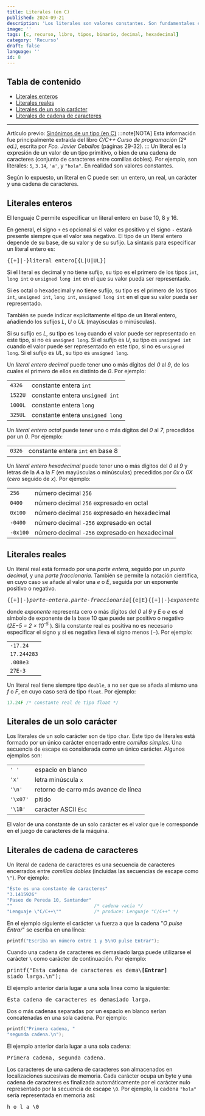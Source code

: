 ```yaml
---
title: Literales (en C)
published: 2024-09-21
description: 'Los literales son valores constantes. Son fundamentales en los lenguajes de programación, incluyendo C. Aprender a usarlos es esencial.'
image: ''
tags: [c, recurso, libro, tipos, binario, decimal, hexadecimal]
category: 'Recurso'
draft: false
language: ''
id: 8
---
```

## Tabla de contenido
- [Literales enteros](#literales-enteros)
- [Literales reales](#literales-reales)
- [Literales de un solo carácter](#literales-de-un-solo-carácter)
- [Literales de cadena de caracteres](#literales-de-cadena-de-caracteres)
___
Artículo previo: [Sinónimos de un tipo (en C)](/grupo932/posts/type-synonyms-in-c/)
:::note[NOTA]
Esta información fue principalmente extraída del libro *C/C++ Curso de programación (2ª ed.)*, escrita por *Fco. Javier Ceballos* (páginas 29-32).
:::
Un literal es la expresión de un valor de un tipo primitivo, o bien de una cadena de caracteres (conjunto de caracteres entre comillas dobles). Por ejemplo, son literales: `5`, `3.14`, `'a'`, y `"hola"`. En realidad son valores constantes.

Según lo expuesto, un literal en C puede ser: un entero, un real, un carácter y una cadena de caracteres.
## Literales enteros
El lenguaje C permite especificar un literal entero en base 10, 8 y 16.

En general, el signo `+` es opcional si el valor es positivo y el signo `-` estará presente siempre que el valor sea negativo. El tipo de un literal entero depende de su base, de su valor y de su sufijo. La sintaxis para especificar un literal entero es:
<pre>
{[+]|-}literal_entero[{L|U|UL}]
</pre>
Si el literal es decimal y no tiene sufijo, su tipo es el primero de los tipos `int`, `long int` o `unsigned long int` en el que su valor pueda ser representado.

Si es octal o hexadecimal y no tiene sufijo, su tipo es el primero de los tipos `int`, `unsigned int`, `long int`, `unsigned long int` en el que su valor pueda ser representado.

También se puede indicar explícitamente el tipo de un literal entero, añadiendo los sufijos *L*, *U* o *UL* (mayúsculas o minúsculas).

Si su sufijo es *L*, su tipo es `long` cuando el valor puede ser representado en este tipo, si no es `unsigned long`. Si el sufijo es *U*, su tipo es `unsigned int` cuando el valor puede ser representado en este tipo, si no es `unsigned long`. Si el sufijo es *UL*, su tipo es `unsigned long`.

Un *literal entero decimal* puede tener uno o más dígitos del *0* al *9*, de los cuales el primero de ellos es distinto de *0*. Por ejemplo:
<table>
    <tr>
        <td><code>4326</code></td>
        <td>constante entera <code>int</code></td>
    </tr>
    <tr>
        <td><code>1522U</code></td>
        <td>constante entera <code>unsigned int</code></td>
    </tr>
    <tr>
        <td><code>1000L</code></td>
        <td>constante entera <code>long</code></td>
    </tr>
    <tr>
        <td><code>325UL</code></td>
        <td>constante entera <code>unsigned long</code></td>
    </tr>
</table>

Un *literal entero octal* puede tener uno o más dígitos del *0* al *7*, precedidos por un *0*. Por ejemplo:

<table>
    <tr>
        <td><code>0326</code></td>
        <td>constante entera <code>int</code> en base 8</td>
    </tr>
</table>

Un *literal entero hexadecimal* puede tener uno o más dígitos del *0* al *9* y letras de la *A* a la *F* (en mayúsculas o minúsculas) precedidos por *0x* o *0X* (*cero* seguido de *x*). Por ejemplo:

<table>
    <tr>
        <td><code>256</code></td>
        <td>número decimal <code>256</code></td>
    </tr>
    <tr>
        <td><code>0400</code></td>
        <td>número decimal <code>256</code> expresado en octal</td>
    </tr>
    <tr>
        <td><code>0x100</code></td>
        <td>número decimal <code>256</code> expresado en hexadecimal</td>
    </tr>
    <tr>
        <td><code>-0400</code></td>
        <td>número decimal <code>-256</code> expresado en octal</td>
    </tr>
    <tr>
        <td><code>-0x100</code></td>
        <td>número decimal <code>-256</code> expresado en hexadecimal</td>
    </tr>
</table>

## Literales reales
Un literal real está formado por una *parte entera*, seguido por un *punto decimal*, y una *parte fraccionaria*. También se permite la notación científica, en cuyo caso se añade al valor una *e* o *E*, seguida por un exponente positivo o negativo.
<pre>
{[+]|-}<i>parte-entera.parte-fraccionaria</i>[{e|E}{[+]|-}<i>exponente</i>]
</pre>
donde *exponente* representa cero o más dígitos del *0* al *9* y *E* o *e* es el símbolo de exponente de la base 10 que puede ser positivo o negativo (<i>2E&minus;5 = 2 &times; 10<sup>-5</sup></i> ). Si la constante real es positiva no es necesario especificar el signo y si es negativa lleva el signo menos (&minus;). Por ejemplo:

<table>
    <tr><td><code>-17.24</code></td></tr>
    <tr><td><code>17.244283</code></td></tr>
    <tr><td><code>.008e3</code></td></tr>
    <tr><td><code>27E-3</code></td></tr>
</table>

Un literal real tiene siempre tipo `double`, a no ser que se añada al mismo una *f* o *F*, en cuyo caso será de tipo `float`. Por ejemplo:
```c
17.24F /* constante real de tipo float */
```
## Literales de un solo carácter
Los literales de un solo carácter son de tipo `char`. Este tipo de literales está formado por un único carácter encerrado entre *comillas simples*. Una secuencia de escape es considerada como un único carácter. Algunos ejemplos son:

<table>
    <tr>
        <td><code>' '</code></td>
        <td>espacio en blanco</td>
    </tr>
    <tr>
        <td><code>'x'</code></td>
        <td>letra minúscula <code>x</code></td>
    </tr>
    <tr>
        <td><code>'\n'</code></td>
        <td>retorno de carro más avance de línea</td>
    </tr>
    <tr>
        <td><code>'\x07'</code></td>
        <td>pitido</td>
    </tr>
    <tr>
        <td><code>'\1B'</code></td>
        <td>carácter ASCII <code>Esc</code></td>
    </tr>
</table>

El valor de una constante de un solo carácter es el valor que le corresponde en el juego de caracteres de la máquina.
## Literales de cadena de caracteres
Un literal de cadena de caracteres es una secuencia de caracteres encerrados entre *comillas dobles* (incluidas las secuencias de escape como `\"`). Por ejemplo:
```c
"Esto es una constante de caracteres"
"3.1415926"
"Paseo de Pereda 10, Santander"
""                              /* cadena vacía */
"Lenguaje \"C/C++\""            /* produce: Lenguaje "C/C++" */
```
En el ejemplo siguiente el carácter `\n` fuerza a que la cadena "*O pulse Entrar*" se escriba en una línea:
```c
printf("Escriba un número entre 1 y 5\nO pulse Entrar");
```
Cuando una cadena de caracteres es demasiado larga puede utilizarse el carácter `\` como carácter de continuación. Por ejemplo:

<pre>printf("Esta cadena de caracteres es dema\<b>[Entrar]</b>
siado larga.\n");</pre>

El ejemplo anterior daría lugar a una sola línea como la siguiente:

<pre>Esta cadena de caracteres es demasiado larga.</pre>

Dos o más cadenas separadas por un espacio en blanco serían concatenadas en una sola cadena. Por ejemplo:
```c
printf("Primera cadena, "
"segunda cadena.\n");
```
El ejemplo anterior daría lugar a una sola cadena:

<pre>Primera cadena, segunda cadena.</pre>

Los caracteres de una cadena de caracteres son almacenados en localizaciones sucesivas de memoria. Cada carácter ocupa un byte y una cadena de caracteres es finalizada automáticamente por el carácter nulo representado por la secuencia de escape `\0`. Por ejemplo, la cadena `"hola"` sería representada en memoria así:

<pre>h o l a \0</pre>
